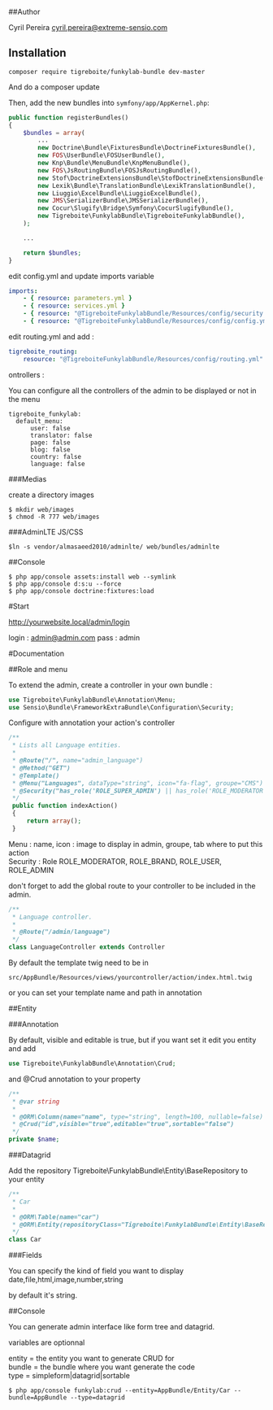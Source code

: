 ##Author

Cyril Pereira <cyril.pereira@extreme-sensio.com>

## Installation

```
composer require tigreboite/funkylab-bundle dev-master
```

And do a composer update

Then, add the new bundles into `symfony/app/AppKernel.php`:

```php
public function registerBundles()
{
    $bundles = array(
        ...
        new Doctrine\Bundle\FixturesBundle\DoctrineFixturesBundle(),
        new FOS\UserBundle\FOSUserBundle(),
        new Knp\Bundle\MenuBundle\KnpMenuBundle(),
        new FOS\JsRoutingBundle\FOSJsRoutingBundle(),
        new Stof\DoctrineExtensionsBundle\StofDoctrineExtensionsBundle(),
        new Lexik\Bundle\TranslationBundle\LexikTranslationBundle(),
        new Liuggio\ExcelBundle\LiuggioExcelBundle(),
        new JMS\SerializerBundle\JMSSerializerBundle(),
        new Cocur\Slugify\Bridge\Symfony\CocurSlugifyBundle(),
        new Tigreboite\FunkylabBundle\TigreboiteFunkylabBundle(),
    );

    ...

    return $bundles;
}
```

edit config.yml and update imports variable

```yml
imports:
    - { resource: parameters.yml }
    - { resource: services.yml }
    - { resource: "@TigreboiteFunkylabBundle/Resources/config/security.yml" }
    - { resource: "@TigreboiteFunkylabBundle/Resources/config/config.yml" }
```

edit routing.yml and add :

```yml
tigreboite_routing:
    resource: "@TigreboiteFunkylabBundle/Resources/config/routing.yml"
```

ontrollers :

You can configure all the controllers of the admin to be displayed or not in the menu

```
tigreboite_funkylab:
  default_menu:
      user: false
      translator: false
      page: false
      blog: false
      country: false
      language: false
```

###Medias

create a directory images

```
$ mkdir web/images
$ chmod -R 777 web/images
```
###AdminLTE JS/CSS

```
$ln -s vendor/almasaeed2010/adminlte/ web/bundles/adminlte
```

##Console

```
$ php app/console assets:install web --symlink
$ php app/console d:s:u --force
$ php app/console doctrine:fixtures:load
```

#Start

http://yourwebsite.local/admin/login

login : admin@admin.com
pass  : admin

#Documentation

##Role and menu

To extend the admin, create a controller in your own bundle :

```php
use Tigreboite\FunkylabBundle\Annotation\Menu;
use Sensio\Bundle\FrameworkExtraBundle\Configuration\Security;
```

Configure with annotation your action's controller  

```php
/**
 * Lists all Language entities.
 *
 * @Route("/", name="admin_language")
 * @Method("GET")
 * @Template()
 * @Menu("Languages", dataType="string", icon="fa-flag", groupe="CMS")
 * @Security("has_role('ROLE_SUPER_ADMIN') || has_role('ROLE_MODERATOR')")
 */
 public function indexAction()
 {
     return array();
 }
```

Menu : name, icon : image to display in admin, groupe, tab where to put this action   
Security : Role ROLE_MODERATOR, ROLE_BRAND, ROLE_USER, ROLE_ADMIN   

don't forget to add the global route to your controller to be included in the admin.

```php
/**
 * Language controller.
 *
 * @Route("/admin/language")
 */
class LanguageController extends Controller
```

By default the template twig need to be in

```
src/AppBundle/Resources/views/yourcontroller/action/index.html.twig
```

or you can set your template name and path in annotation

##Entity

###Annotation

By default, visible and editable is true, but if you want set it
edit you entity and add

```php
use Tigreboite\FunkylabBundle\Annotation\Crud;
```

and @Crud annotation to your property

```php
/**
 * @var string
 *
 * @ORM\Column(name="name", type="string", length=100, nullable=false)
 * @Crud("id",visible="true",editable="true",sortable="false")
 */
private $name;
```

###Datagrid

Add the repository Tigreboite\FunkylabBundle\Entity\BaseRepository to your entity

```php
/**
 * Car
 *
 * @ORM\Table(name="car")
 * @ORM\Entity(repositoryClass="Tigreboite\FunkylabBundle\Entity\BaseRepository")
 */
class Car
```

###Fields

You can specify the kind of field you want to display
date,file,html,image,number,string

by default it's string.

##Console

You can generate admin interface like form tree and datagrid.

variables are optionnal

entity = the entity you want to generate CRUD for   
bundle = the bundle where you want generate the code   
type = simpleform|datagrid|sortable   

```
$ php app/console funkylab:crud --entity=AppBundle/Entity/Car --bundle=AppBundle --type=datagrid
```


